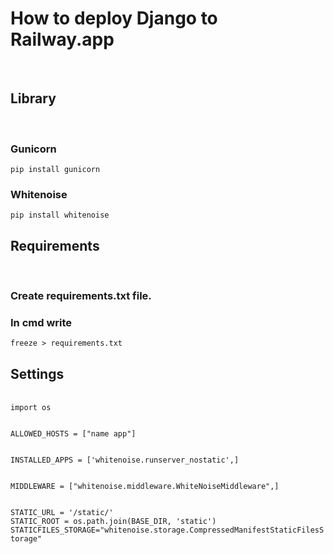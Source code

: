 <h1>How to deploy Django to Railway.app</h1>
<br>

<h2>Library</h2>
<br>
<h3>Gunicorn</h3> <code>pip install gunicorn</code>
<h3>Whitenoise</h3> <code>pip install whitenoise</code>
<br>

<h2>Requirements</h2>
<br>
<h3>Create requirements.txt file.</h3>
<h3>In cmd write</h3><code>freeze > requirements.txt</code>
<br>

<h2>Settings</h2>
<br>
<code>import os
<br>
ALLOWED_HOSTS = ["name app"]
<br>
INSTALLED_APPS = ['whitenoise.runserver_nostatic',]
<br>
MIDDLEWARE = ["whitenoise.middleware.WhiteNoiseMiddleware",]
<br>
STATIC_URL = '/static/'
STATIC_ROOT = os.path.join(BASE_DIR, 'static')
STATICFILES_STORAGE="whitenoise.storage.CompressedManifestStaticFilesStorage"</code>
